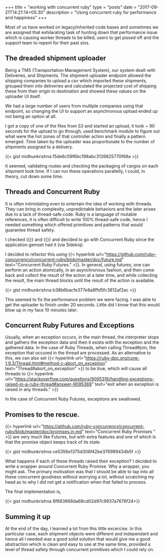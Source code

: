 +++
title = "working with concurrent ruby"
type = "posts"
date = "2017-09-21T14:21:14+05:30"
description = "Using concurrent ruby for performance and happiness"
+++


Most of us have worked on legacy/inherited code bases and sometimes we are assigned that exhilarating task of hunting down that performance issue which is causing worker threads to be killed, users to get pissed off and the support team to repent for their past sins.

## The dreaded shipment uploader

Being a TMS (Transportation Management System), our system dealt with Deliveries, and Shipments. The shipment uploader endpoint allowed the shipping companies to upload a csv which imported these shipments, grouped them into deliveries and calculated the projected cost of shipping these from their origin to destination and showed these values on the uploader UI itself.

We had a large number of users from multiple companies using that endpoint, so changing the UI to support an asynchronous upload ended up not being an option at all.

I got a copy of one of the files from S3 and started an upload, it took ~ 90 seconds for the upload to go through, used benchmark module to figure out what were the hot zones of that controller action and finally a pattern emerged. Time taken by the uploader was proportionate to the number of shipments assigned to a delivery.

{{< gist midhunkrishna f5de6c59f6bc198abc3126825770f68a >}}

It seemed, validating routes and checking the packaging of cargos on each shipment took time. If I can run these operations parallelly, I could, in theory, cut down some time.

## Threads and Concurrent Ruby

It is often intimidating even to entertain the idea of working with threads. They can bring in complexity, unpredictable behaviors and the later arises due to a lack of thread-safe code. Ruby is a language of mutable references, it is often difficult to write 100% thread-safe code, hence I needed something which offered primitives and patterns that would guarantee thread safety.

I checked {{<hyperlink text="Concurrent Ruby" url="https://github.com/ruby-concurrency/concurrent-ruby" >}} and {{<hyperlink text="Celluloid" url="https://github.com/celluloid/celluloid" >}} and decided to go with Concurrent Ruby since the application gemset had it (via Sidekiq)


I decided to refactor this using {{< hyperlink url="https://github.com/ruby-concurrency/concurrent-ruby/blob/master/doc/future.md" text="Concurrent Ruby Futures." >}}. In general, using futures, one can perform an action atomically, in an asynchronous fashion, and then come back and collect the result of the action at a later time, and while collecting the result, the main thread blocks until the result of the action is available.

{{< gist midhunkrishna b38b6bacfe377e8a8ffd5fc3812af2ac >}}

This seemed to fix the performance problem we were facing. I was able to get the uploader to finish under 20 seconds. Little did I know that this would blow up in my face 10 minutes later.

## Concurrent Ruby Futures and Exceptions

Usually, when an exception occurs, in the main thread, the interpreter stops and gathers the exception data and then it exists with the exception and the gathered data. In the case of Ruby Threads, when calling Thread#join, the exception that occured in the thread are processed. As an alternative to this, we can also set {{< hyperlink url="https://ruby-doc.org/core-1.9.3/Thread.html#method-c-abort_on_exception" text="Thread#abort_on_exception" >}} to be true, which will cause all threads to {{< hyperlink url="https://stackoverflow.com/questions/9095316/handling-exceptions-raised-in-a-ruby-thread#answer-9095369" text="exit when an exception is raised in any threads." >}}

In the case of Concurrent Ruby Futures, exceptions are swallowed.


## Promises to the rescue.

{{< hyperlink url="https://github.com/ruby-concurrency/concurrent-ruby/blob/master/doc/promises.in.md" text="Concurrent Ruby Promises " >}} are very much like Futures, but with extra features and one of which is that the promise object keeps track of its state.

{{< gist midhunkrishna ce5356e1375d306f42be376999434b5f >}}

What happens if each of these threads raised their exception? I decided to write a wrapper around Concurrent Ruby Promise. Why a wrapper, you might ask. The primary motivation was that I should be able to tap into all these concurrent goodness without worrying a lot, without scratching my head as to why I did not get a notification when that failed to process.

The final implementation is,

{{< gist midhunkrishna 8f683668da68cd02d97c9937a7676f24>}}

## Summing it up

At the end of the day, I learned a lot from this little excercise. In this particular case, each shipment objects were different and independant and hence all I needed was a good solid solution that would give me a good abstraction which is clean and easy to use at the same time, provided a level of thread safety through concurrent primitives which I could rely on.
